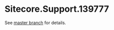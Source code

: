 # Sitecore.Support.139777

See [master branch](https://github.com/sitecoresupport/Sitecore.Support.139777) for details.